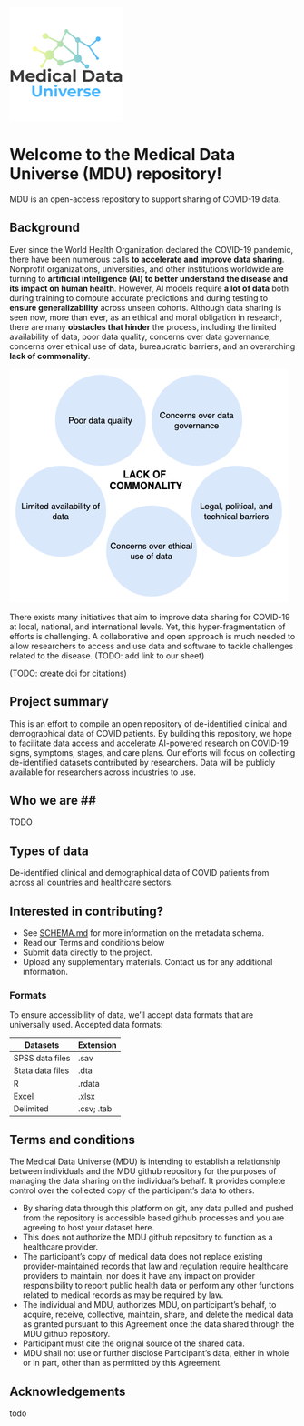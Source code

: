 ![Alt text](images/logo.png)

# Welcome to the Medical Data Universe (MDU) repository! 

MDU is an open-access repository to support sharing of COVID-19 data.

## Background ##

Ever since the World Health Organization declared the COVID-19 pandemic, there have been numerous calls **to accelerate and improve data sharing**. Nonprofit organizations, universities, and other institutions worldwide are turning to **artificial intelligence (AI) to better understand the disease and its impact on human health**. However, AI models require **a lot of data** both during training to compute accurate predictions and during testing to **ensure generalizability** across unseen cohorts. Although data sharing is seen now, more than ever, as an ethical and moral obligation in research, there are many **obstacles that hinder** the process, including the limited availability of data, poor data quality, concerns over data governance, concerns over ethical use of data, bureaucratic barriers, and an overarching **lack of commonality**. 

![Alt text](images/challenges.png)


There exists many initiatives that aim to improve data sharing for COVID-19 at local, national, and international levels. Yet, this hyper-fragmentation of efforts is challenging. A collaborative and open approach is much needed to allow researchers to access and use data and software to tackle challenges related to the disease. (TODO: add link to our sheet)

(TODO: create doi for citations)

## Project summary ##
This is an effort to compile an open repository of de-identified clinical and demographical data of COVID patients. By building this repository, we hope to facilitate data access and accelerate AI-powered research on COVID-19 signs, symptoms, stages, and care plans. Our efforts will focus on collecting de-identified datasets contributed by researchers.
Data will be publicly available for researchers across industries to use.

## Who we are ## 
TODO

## Types of data ##
De-identified clinical and demographical data of COVID patients from across all countries and healthcare sectors.

## Interested in contributing? ## 
* See [SCHEMA.md](https://docs.google.com/spreadsheets/d/1dOe24Rc0PhB8YFD0jQ0BJS3RI_Pg5oVA2dH1J5TTsEk/edit?usp=sharing "Schema.MD") for more information on the metadata schema.
* Read our Terms and conditions below
* Submit data directly to the project.
* Upload any supplementary materials.
Contact us for any additional information.

### Formats ###
To ensure accessibility of data, we’ll accept data formats that are universally used. Accepted data formats:

Datasets  | Extension
------------- | -------------
SPSS data files  | .sav
Stata data files  | .dta
R  | .rdata
Excel  | .xlsx
Delimited |  .csv; .tab


## Terms and conditions ##

The Medical Data Universe (MDU) is intending to establish a relationship between individuals and the MDU github repository for the purposes of managing the data sharing on the individual’s behalf. It provides complete control over the collected copy of the participant’s data to others. 
* By sharing data through this platform on git, any data pulled and pushed from the repository is accessible based github processes and you are agreeing to host your dataset here.
* This does not authorize the MDU github repository to function as a healthcare provider. 
* The participant’s copy of medical data does not replace existing provider-maintained records that law and regulation require healthcare providers to maintain, nor does it have any impact on provider responsibility to report public health data or perform any other functions related to medical records as may be required by law. 
* The individual and MDU, authorizes MDU, on participant’s behalf, to acquire, receive, collective, maintain, share, and delete the medical data as granted pursuant to this Agreement once the data shared through the MDU github repository.
* Participant must cite the original source of the shared data. 
* MDU shall not use or further disclose Participant’s data, either in whole or in part, other than as permitted by this Agreement.

## Acknowledgements ##
todo
